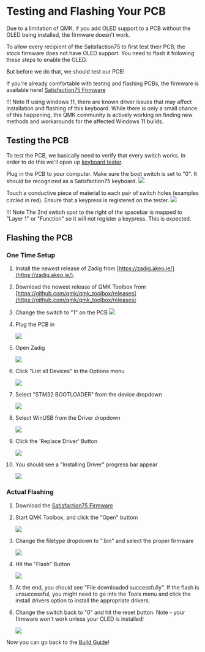 # Testing and Flashing Your PCB

Due to a limitation of QMK, if you add OLED support to a PCB without the OLED being installed, the firmware doesn't work. 

To allow every recipient of the Satisfaction75 to first test their PCB, the stock firmware does not have OLED support. You need to flash it following these steps to enable the OLED.

But before we do that, we should test our PCB!

If you're already comfortable with testing and flashing PCBs, the firmware is available here! [Satisfaction75 Firmware](../assets/cannonkeys_satisfaction75_rev1_via_march2025.bin)

!!! Note
    If using windows 11, there are known driver issues that may affect installation and flashing of this keyboard. While there is only a small chance of this happening, the QMK community is actively working on finding new methods and workarounds for the affected Windows 11 builds.


## Testing the PCB
To test the PCB, we basically need to verify that every switch works. In order to do this we'll open up [keyboard tester](https://www.keyboardtester.com/).

Plug in the PCB to your computer. Make sure the boot switch is set to "0". It should be recognized as a Satisfaction75 keyboard.
![](../images/satisfaction75/boot_switch_0.jpg)

Touch a conductive piece of material to each pair of switch holes (examples circled in red). Ensure that a keypress is registered on the tester.
![](../images/satisfaction75/test_switches.jpg)

!!! Note
    The 2nd switch spot to the right of the spacebar is mapped to "Layer 1" or "Function" so it will not register a keypress. This is expected.


## Flashing the PCB

### One Time Setup 
1. Install the newest release of Zadig from [https://zadig.akeo.ie/](https://zadig.akeo.ie/).
1. Download the newest release of QMK Toolbox from [https://github.com/qmk/qmk_toolbox/releases](https://github.com/qmk/qmk_toolbox/releases)
1. Change the switch to "1" on the PCB
    ![](../images/satisfaction75/boot_switch_1.jpg)
1. Plug the PCB in
   
    ![](../images/initial_flash/plug-in.jpg)

1. Open Zadig
   
    ![](../images/initial_flash/ZadigNormal.PNG)
   
1. Click "List all Devices" in the Options menu
   
    ![](../images/initial_flash/ZadigListAll.PNG)
   
1. Select "STM32 BOOTLOADER" from the device dropdown
   
    ![](../images/initial_flash/ZadigSTM32.PNG)
   
1. Select WinUSB from the Driver dropdown
   
    ![](../images/initial_flash/ZadigWinUSB.PNG)
   
1. Click the 'Replace Driver' Button
   
    ![](../images/initial_flash/ZadigReplace.PNG)
   
1. You should see a "Installing Driver" progress bar appear
   
    ![](../images/initial_flash/ZadigInstallingDriver.PNG)

### Actual Flashing
1. Download the [Satisfaction75 Firmware](../assets/cannonkeys_satisfaction75_rev1_via_march2025.bin)
1. Start QMK Toolbox, and click the "Open" buttom
   
    ![](../images/initial_flash/QMKToolbox.PNG)

1. Change the filetype dropdown to ".bin" and select the proper firmware
   
    ![](../images/initial_flash/QMKToolboxBIN.PNG)
   
1. Hit the "Flash" Button
   
    ![](../images/initial_flash/QMKToolboxFlash.PNG)
   
1. At the end, you should see "File downloaded successfully". If the flash is unsuccessful, you might need to go into the Tools menu and click the install drivers option to install the appropriate drivers.
   
1. Change the switch back to "0" and hit the reset button. Note - your firmware won't work unless your OLED is installed!
   
    ![](../images/satisfaction75/boot_switch_0.jpg)

Now you can go back to the [Build Guide](build_guide.md)!
